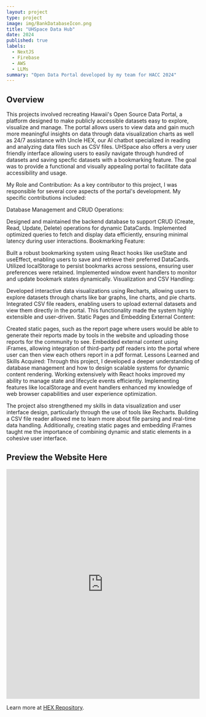 ```yaml
---
layout: project
type: project
image: img/BankDatabaseIcon.png
title: "UHSpace Data Hub"
date: 2024
published: true
labels:
  - NextJS
  - Firebase
  - AWS
  - LLMs
summary: "Open Data Portal developed by my team for HACC 2024"
---
```


## Overview

This projects involved recreating Hawaii's Open Source Data Portal, a platform designed to make publicly accessible datasets easy to explore, visualize and manage. The portal allows users to view data and gain much more meaningful insights on data through data visualization charts as well as 24/7 assistance with Uncle HEX, our AI chatbot specialized in reading and analyzing data files such as CSV files. UHSpace also offers a very user friendly interface allowing users to easily navigate through hundred of datasets and saving specfic datasets with a bookmarking feature. The goal was to provide a functional and visually appealing portal to facilitate data accessibility and usage.

My Role and Contribution:
As a key contributor to this project, I was responsible for several core aspects of the portal's development. My specific contributions included:

Database Management and CRUD Operations:

Designed and maintained the backend database to support CRUD (Create, Read, Update, Delete) operations for dynamic DataCards.
Implemented optimized queries to fetch and display data efficiently, ensuring minimal latency during user interactions.
Bookmarking Feature:

Built a robust bookmarking system using React hooks like useState and useEffect, enabling users to save and retrieve their preferred DataCards.
Utilized localStorage to persist bookmarks across sessions, ensuring user preferences were retained.
Implemented window event handlers to monitor and update bookmark states dynamically.
Visualization and CSV Handling:

Developed interactive data visualizations using Recharts, allowing users to explore datasets through charts like bar graphs, line charts, and pie charts.
Integrated CSV file readers, enabling users to upload external datasets and view them directly in the portal. This functionality made the system highly extensible and user-driven.
Static Pages and Embedding External Content:

Created static pages, such as the report page where users would be able to generate their reports made by tools in the website and uploading those reports for the community to see. 
Embedded external content using iFrames, allowing integration of third-party pdf readers into the portal where user can then view each others report in a pdf format.
Lessons Learned and Skills Acquired:
Through this project, I developed a deeper understanding of database management and how to design scalable systems for dynamic content rendering. Working extensively with React hooks improved my ability to manage state and lifecycle events efficiently. Implementing features like localStorage and event handlers enhanced my knowledge of web browser capabilities and user experience optimization.

The project also strengthened my skills in data visualization and user interface design, particularly through the use of tools like Recharts. Building a CSV file reader allowed me to learn more about file parsing and real-time data handling. Additionally, creating static pages and embedding iFrames taught me the importance of combining dynamic and static elements in a cohesive user interface.


## Preview the Website Here

<iframe src="https://uhspace.org/" width="100%" height="600px" frameborder="0" title="HEX"></iframe>


Learn more at [HEX Repository](https://github.com/HACC2024/HEX).
